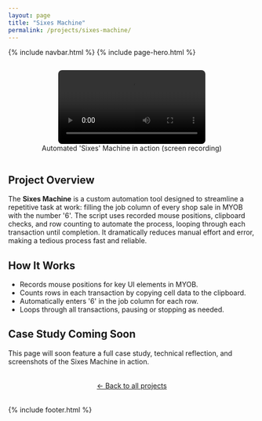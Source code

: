 ```yaml
---
layout: page
title: "Sixes Machine"
permalink: /projects/sixes-machine/
---
```


{% include navbar.html %}
{% include page-hero.html %}
<div class="page-content-container">
  <div class="project-detail">
    <div class="details">
      <div style="display:flex;flex-wrap:wrap;gap:2rem;align-items:center;justify-content:center;">
        <figure style="flex:1;min-width:250px;text-align:center;">
          <video controls style="max-width:100%;border-radius:8px;">
            <source src="/assets/images/Screen Recording 2025-05-22 105303.mp4" type="video/mp4">
            Your browser does not support the video tag.
          </video>
          <figcaption>Automated 'Sixes' Machine in action (screen recording)</figcaption>
        </figure>
      </div>
      <h2>Project Overview</h2>
      <p>The <strong>Sixes Machine</strong> is a custom automation tool designed to streamline a repetitive task at work: filling the job column of every shop sale in MYOB with the number '6'. The script uses recorded mouse positions, clipboard checks, and row counting to automate the process, looping through each transaction until completion. It dramatically reduces manual effort and error, making a tedious process fast and reliable.</p>
      <h2>How It Works</h2>
      <ul>
        <li>Records mouse positions for key UI elements in MYOB.</li>
        <li>Counts rows in each transaction by copying cell data to the clipboard.</li>
        <li>Automatically enters '6' in the job column for each row.</li>
        <li>Loops through all transactions, pausing or stopping as needed.</li>
      </ul>
      <h2>Case Study Coming Soon</h2>
      <p>This page will soon feature a full case study, technical reflection, and screenshots of the Sixes Machine in action.</p>
      <div style="text-align:center;margin:2rem 0;">
        <a href="/projects/" class="btn">← Back to all projects</a>
      </div>
    </div>
  </div>
</div>

<script src="{{ '/assets/js/nav-scroll.js' | relative_url }}" defer></script>
<script src="{{ '/assets/js/scroll-reveal.js' | relative_url }}" defer></script>
<script src="{{ '/assets/js/dark-mode.js' | relative_url }}" defer></script>

{% include footer.html %} 